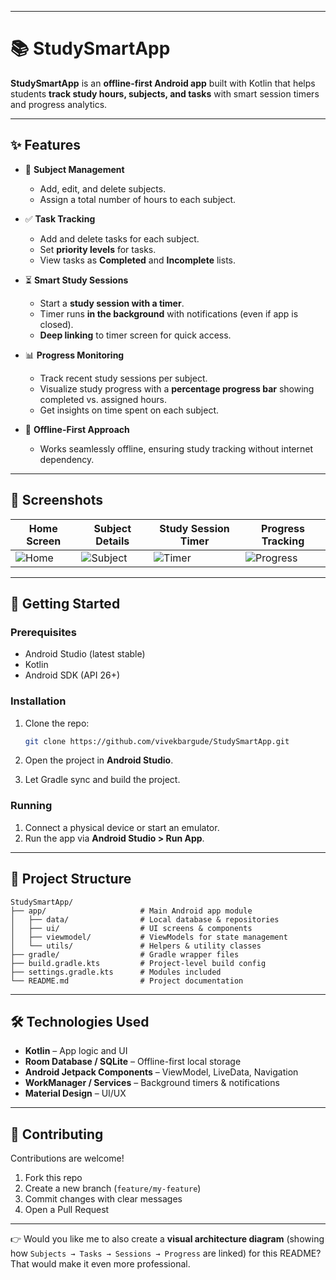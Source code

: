 
---

# 📚 StudySmartApp

**StudySmartApp** is an **offline-first Android app** built with Kotlin that helps students **track study hours, subjects, and tasks** with smart session timers and progress analytics.

---

## ✨ Features

* 📖 **Subject Management**

  * Add, edit, and delete subjects.
  * Assign a total number of hours to each subject.

* ✅ **Task Tracking**

  * Add and delete tasks for each subject.
  * Set **priority levels** for tasks.
  * View tasks as **Completed** and **Incomplete** lists.

* ⏳ **Smart Study Sessions**

  * Start a **study session with a timer**.
  * Timer runs **in the background** with notifications (even if app is closed).
  * **Deep linking** to timer screen for quick access.

* 📊 **Progress Monitoring**

  * Track recent study sessions per subject.
  * Visualize study progress with a **percentage progress bar** showing completed vs. assigned hours.
  * Get insights on time spent on each subject.

* 📶 **Offline-First Approach**

  * Works seamlessly offline, ensuring study tracking without internet dependency.

---

## 📸 Screenshots

| Home Screen                   | Subject Details                     | Study Session Timer             | Progress Tracking                     |
| ----------------------------- | ----------------------------------- | ------------------------------- | ------------------------------------- |
| ![Home](screenshots/home.png) | ![Subject](screenshots/subject.png) | ![Timer](screenshots/timer.png) | ![Progress](screenshots/progress.png) |

---

## 🚀 Getting Started

### Prerequisites

* Android Studio (latest stable)
* Kotlin
* Android SDK (API 26+)

### Installation

1. Clone the repo:

   ```bash
   git clone https://github.com/vivekbargude/StudySmartApp.git
   ```
2. Open the project in **Android Studio**.
3. Let Gradle sync and build the project.

### Running

1. Connect a physical device or start an emulator.
2. Run the app via **Android Studio > Run App**.

---

## 📂 Project Structure

```
StudySmartApp/
├── app/                     # Main Android app module
│   ├── data/                # Local database & repositories
│   ├── ui/                  # UI screens & components
│   ├── viewmodel/           # ViewModels for state management
│   └── utils/               # Helpers & utility classes
├── gradle/                  # Gradle wrapper files
├── build.gradle.kts         # Project-level build config
├── settings.gradle.kts      # Modules included
└── README.md                # Project documentation
```

---

## 🛠️ Technologies Used

* **Kotlin** – App logic and UI
* **Room Database / SQLite** – Offline-first local storage
* **Android Jetpack Components** – ViewModel, LiveData, Navigation
* **WorkManager / Services** – Background timers & notifications
* **Material Design** – UI/UX

---

## 🤝 Contributing

Contributions are welcome!

1. Fork this repo
2. Create a new branch (`feature/my-feature`)
3. Commit changes with clear messages
4. Open a Pull Request

---


👉 Would you like me to also create a **visual architecture diagram** (showing how `Subjects → Tasks → Sessions → Progress` are linked) for this README? That would make it even more professional.
